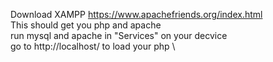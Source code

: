 Download XAMPP https://www.apachefriends.org/index.html \
This should get you php and apache \
run mysql and apache in "Services" on your decvice\
go to http://localhost/ to load your php \
